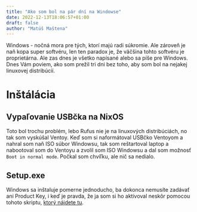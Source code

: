 ```yaml
---
title: "Ako som bol na pár dní na Windowse"
date: 2022-12-13T18:06:57+01:00
draft: false
author: "Matúš Maštena"
---
```


Windows - nočná mora pre tých, ktorí majú radi súkromie. Ale zároveň je naň kopa super softvéru, len ten paradox je, že väčšina tohto softvéru je proprietárna. Ale zas dnes je všetko napísané alebo sa píše pre Windows. Dnes Vám poviem, ako som prežil tri dni bez toho, aby som bol na nejakej linuxovej distribúcií.
# Inštálácia
## Vypaľovanie USBčka na NixOS
Toto bol trochu problém, lebo Rufus nie je na linuxových distribúciách, no tak som vyskúšal Ventoy. Keď som si naformátoval USBčko Ventoyom a nahral som naň ISO súbor Windowsu, tak som reštartoval laptop a nabootoval som do Ventoyu a zvolil som ISO Windowsu a dal som možnosť ```Boot in normal mode```. Počkal som chvíľku, ale nič sa nedialo. 
## Setup.exe
Windows sa inštaluje pomerne jednoducho, ba dokonca nemusíte zadávať ani Product Key, i keď je pravda, že ja som si ho aktivoval neskôr pomocou tohoto skriptu, [ktorý nájdete tu](https://github.com/massgravel/Microsoft-Activation-Scripts). 